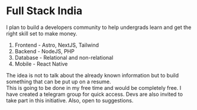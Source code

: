 # Full Stack India
I plan to build a developers community to help undergrads learn and get the right skill set to make money.
1. Frontend - Astro, NextJS, Tailwind
2. Backend - NodeJS, PHP
3. Database - Relational and non-relational
4. Mobile - React Native

The idea is not to talk about the already known information but to build something that can be put up on a resume.
\
This is going to be done in my free time and would be completely free.
I have created a telegram group for quick access. Devs are also invited to take part in this initiative. Also, open to suggestions.</p>